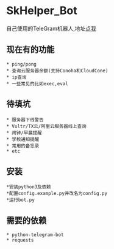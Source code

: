 
# SkHelper_Bot

自己使用的TeleGram机器人,地址[点我](https://t.me/SkHelper9_Bot)

## 现在有的功能
    * ping/pong
    * 查询云服务器余额(支持Conoha和CloudCone)
    * ip查询
    * 一些常见的比如exec,eval

## 待填坑
    * 服务器下线警告
    * Vultr/TX云/阿里云服务器线上查询
    * 闹钟/早晨提醒
    * 学校通知提醒
    * 常用的备忘录
    * etc
## 安装
    *安装python3及依赖
    *配置config.example.py并改名为config.py
    *运行bot.py
    
## 需要的依赖
    * python-telegram-bot
    * requests